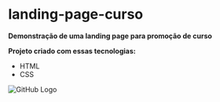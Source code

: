 # landing-page-curso

**Demonstração de uma landing page para promoção de curso**


**Projeto criado com essas tecnologias:**
* HTML
* CSS

![GitHub Logo](/images/logo.png)
